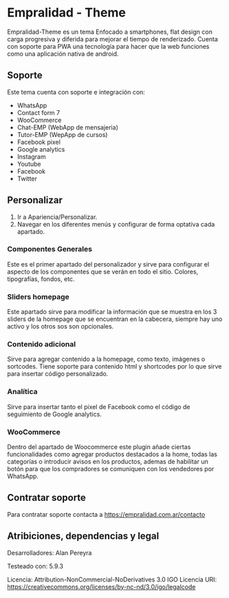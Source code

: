 # Empralidad - Theme
Empralidad-Theme es un tema Enfocado a smartphones, flat design con carga progresiva y diferida para mejorar el tiempo de renderizado. Cuenta con soporte para PWA una tecnología para hacer que la web funciones como una aplicación nativa de android.

## Soporte
Este tema cuenta con soporte e integración con:
- WhatsApp
- Contact form 7
- WooCommerce
- Chat-EMP (WebApp de mensajeria)
- Tutor-EMP (WepApp de cursos)
- Facebook pixel
- Google analytics
- Instagram
- Youtube
- Facebook
- Twitter

## Personalizar
1. Ir a Apariencia/Personalizar.
2. Navegar en los diferentes menús y configurar de forma optativa cada apartado.

### Componentes Generales
Este es el primer apartado del personalizador y sirve para configurar el aspecto de los componentes que se verán en todo el sitio. Colores, tipografías, fondos, etc.
### Sliders homepage
Este apartado sirve para modificar la información que se muestra en los 3 sliders de la homepage que se encuentran en la cabecera, siempre hay uno activo y los otros sos son opcionales.
### Contenido adicional
Sirve para agregar contenido a la homepage, como texto, imágenes o sortcodes. Tiene soporte para contenido html y shortcodes por lo que sirve para insertar código personalizado.
### Analítica
Sirve para insertar tanto el pixel de Facebook como el código de seguimiento de Google analytics.
### WooCommerce
Dentro del apartado de Woocommerce este plugin añade ciertas funcionalidades como agregar productos destacados a la home, todas las categorías o introducir avisos en los productos, ademas de habilitar un botón para que los compradores se comuniquen con los vendedores por WhatsApp.

## Contratar soporte
Para contratar soporte contacta a https://empralidad.com.ar/contacto

## Atribiciones, dependencias y legal
Desarrolladores: Alan Pereyra

Testeado con: 5.9.3

Licencia: Attribution-NonCommercial-NoDerivatives 3.0 IGO
Licencia URI: https://creativecommons.org/licenses/by-nc-nd/3.0/igo/legalcode
